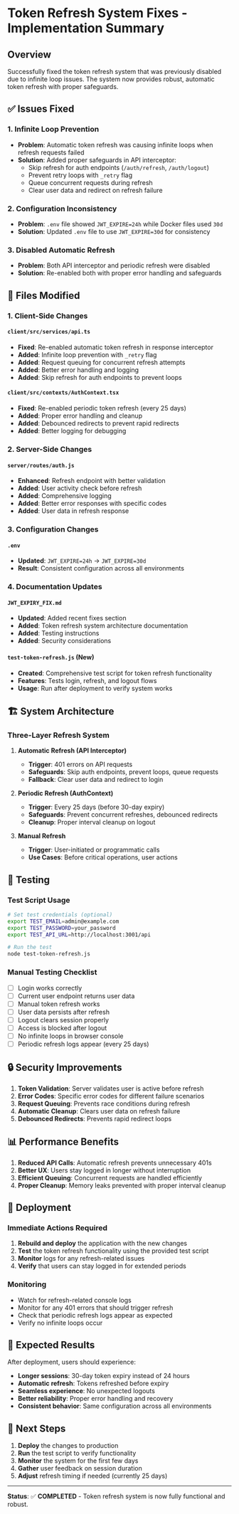 # Token Refresh System Fixes - Implementation Summary

## Overview
Successfully fixed the token refresh system that was previously disabled due to infinite loop issues. The system now provides robust, automatic token refresh with proper safeguards.

## ✅ **Issues Fixed**

### 1. **Infinite Loop Prevention**
- **Problem**: Automatic token refresh was causing infinite loops when refresh requests failed
- **Solution**: Added proper safeguards in API interceptor:
  - Skip refresh for auth endpoints (`/auth/refresh`, `/auth/logout`)
  - Prevent retry loops with `_retry` flag
  - Queue concurrent requests during refresh
  - Clear user data and redirect on refresh failure

### 2. **Configuration Inconsistency**
- **Problem**: `.env` file showed `JWT_EXPIRE=24h` while Docker files used `30d`
- **Solution**: Updated `.env` file to use `JWT_EXPIRE=30d` for consistency

### 3. **Disabled Automatic Refresh**
- **Problem**: Both API interceptor and periodic refresh were disabled
- **Solution**: Re-enabled both with proper error handling and safeguards

## 🔧 **Files Modified**

### 1. **Client-Side Changes**

#### `client/src/services/api.ts`
- **Fixed**: Re-enabled automatic token refresh in response interceptor
- **Added**: Infinite loop prevention with `_retry` flag
- **Added**: Request queuing for concurrent refresh attempts
- **Added**: Better error handling and logging
- **Added**: Skip refresh for auth endpoints to prevent loops

#### `client/src/contexts/AuthContext.tsx`
- **Fixed**: Re-enabled periodic token refresh (every 25 days)
- **Added**: Proper error handling and cleanup
- **Added**: Debounced redirects to prevent rapid redirects
- **Added**: Better logging for debugging

### 2. **Server-Side Changes**

#### `server/routes/auth.js`
- **Enhanced**: Refresh endpoint with better validation
- **Added**: User activity check before refresh
- **Added**: Comprehensive logging
- **Added**: Better error responses with specific codes
- **Added**: User data in refresh response

### 3. **Configuration Changes**

#### `.env`
- **Updated**: `JWT_EXPIRE=24h` → `JWT_EXPIRE=30d`
- **Result**: Consistent configuration across all environments

### 4. **Documentation Updates**

#### `JWT_EXPIRY_FIX.md`
- **Updated**: Added recent fixes section
- **Added**: Token refresh system architecture documentation
- **Added**: Testing instructions
- **Added**: Security considerations

#### `test-token-refresh.js` (New)
- **Created**: Comprehensive test script for token refresh functionality
- **Features**: Tests login, refresh, and logout flows
- **Usage**: Run after deployment to verify system works

## 🏗️ **System Architecture**

### **Three-Layer Refresh System**

1. **Automatic Refresh (API Interceptor)**
   - **Trigger**: 401 errors on API requests
   - **Safeguards**: Skip auth endpoints, prevent loops, queue requests
   - **Fallback**: Clear user data and redirect to login

2. **Periodic Refresh (AuthContext)**
   - **Trigger**: Every 25 days (before 30-day expiry)
   - **Safeguards**: Prevent concurrent refreshes, debounced redirects
   - **Cleanup**: Proper interval cleanup on logout

3. **Manual Refresh**
   - **Trigger**: User-initiated or programmatic calls
   - **Use Cases**: Before critical operations, user actions

## 🧪 **Testing**

### **Test Script Usage**
```bash
# Set test credentials (optional)
export TEST_EMAIL=admin@example.com
export TEST_PASSWORD=your_password
export TEST_API_URL=http://localhost:3001/api

# Run the test
node test-token-refresh.js
```

### **Manual Testing Checklist**
- [ ] Login works correctly
- [ ] Current user endpoint returns user data
- [ ] Manual token refresh works
- [ ] User data persists after refresh
- [ ] Logout clears session properly
- [ ] Access is blocked after logout
- [ ] No infinite loops in browser console
- [ ] Periodic refresh logs appear (every 25 days)

## 🔒 **Security Improvements**

1. **Token Validation**: Server validates user is active before refresh
2. **Error Codes**: Specific error codes for different failure scenarios
3. **Request Queuing**: Prevents race conditions during refresh
4. **Automatic Cleanup**: Clears user data on refresh failure
5. **Debounced Redirects**: Prevents rapid redirect loops

## 📊 **Performance Benefits**

1. **Reduced API Calls**: Automatic refresh prevents unnecessary 401s
2. **Better UX**: Users stay logged in longer without interruption
3. **Efficient Queuing**: Concurrent requests are handled efficiently
4. **Proper Cleanup**: Memory leaks prevented with proper interval cleanup

## 🚀 **Deployment**

### **Immediate Actions Required**
1. **Rebuild and deploy** the application with the new changes
2. **Test** the token refresh functionality using the provided test script
3. **Monitor** logs for any refresh-related issues
4. **Verify** that users can stay logged in for extended periods

### **Monitoring**
- Watch for refresh-related console logs
- Monitor for any 401 errors that should trigger refresh
- Check that periodic refresh logs appear as expected
- Verify no infinite loops occur

## 🎯 **Expected Results**

After deployment, users should experience:
- **Longer sessions**: 30-day token expiry instead of 24 hours
- **Automatic refresh**: Tokens refreshed before expiry
- **Seamless experience**: No unexpected logouts
- **Better reliability**: Proper error handling and recovery
- **Consistent behavior**: Same configuration across all environments

## 📝 **Next Steps**

1. **Deploy** the changes to production
2. **Run** the test script to verify functionality
3. **Monitor** the system for the first few days
4. **Gather** user feedback on session duration
5. **Adjust** refresh timing if needed (currently 25 days)

---

**Status**: ✅ **COMPLETED** - Token refresh system is now fully functional and robust. 